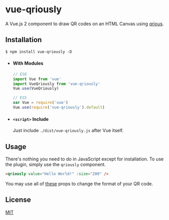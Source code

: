 # vue-qriously

A Vue.js 2 component to draw QR codes on an HTML Canvas using [qrious](https://github.com/neocotic/qrious).

## Installation
``` html
$ npm install vue-qriously -D
```

- #### With Modules

  ``` js
  // ES6
  import Vue from 'vue'
  import VueQriously from 'vue-qriously'
  Vue.use(VueQriously)

  // ES5
  var Vue = require('vue')
  Vue.use(require('vue-qriously').default)
  ```

- #### `<script>` Include

  Just include `./dist/vue-qriously.js` after Vue itself.

## Usage

There's nothing you need to do in JavaScript except for installation. To use the plugin, simply use the `qriously` component.

``` html
<qriously value="Hello World!" :size="200" />
```

You may use all of [these](https://github.com/neocotic/qrious#api) props to change the format of your QR code.

## License

[MIT](http://opensource.org/licenses/MIT)
